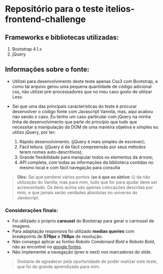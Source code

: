 # Repositório para o teste itelios-frontend-challenge
 
## Frameworks e bibliotecas utilizadas:
  1. Bootstrap 4.1.x
  2. jQuery

## Informações sobre o fonte:
 * Utilizei para desenvolvimento deste teste apenas Css3 com Bootstrap, e como tal arquivo gerou uma pequena quantidade de código adicional css, não utilizei pré-processadores que no meu caso gosto de utilizar Less.
 
 * Sei que uma das principais características do teste é procurar desenvolver o código fonte com Javascript Vannila, mas, aqui acabou não sendo o caso. Eu tenho um caso particular com jQuery na minha linha de desenvolvimento que parte do princípio que tudo que necessitar a manipulação da DOM de uma maneira objetiva e simples eu utilizo jQuery, por ter:
    1. Rápido desenvolvimento. (jQuery é mais simples de escrever);
    2. Fácil leitura. (jQuery é de fácil compreensão por seus métodos terem nomes auto-descritivos);
    3. Grande flexibilidade para manipular todos os elementos da árvore;
    4. API completa, com todas as informações da biblioteca contidas no mesmo local e com fácil navegação para consulta
    
> **Obs:** Sei que perderei vários pontos (**se é que os obtive :**)) da não utilização do Vanilla, mas para mim, tudo que for para ajudar deve ser acrescentado. Os itens acima são apenas colocações descritas por mim, e que jamais serão verdades absolutas no universo do Javascript. 

### Considerações finais:
  * Foi utilizado o próprio **carousel** do Bootstrap para gerar o carrossel de imagens.
  * Para adaptação responsiva foi utilizado **medias queries** com breakpoints de **576px** e **768px** de resolução.
  * Não consegui aplicar as fontes *Roboto Condensed Bold* e *Roboto Bold*, não as encontrei no [google fontes](https://fonts.google.com/).
  * Não implementei a navegação (prev e next) nos marcadores do slide. 
  
> Gostaria de agradecer pela oportunidade de poder realizar este teste, que foi de grande aprendizado para mim.
